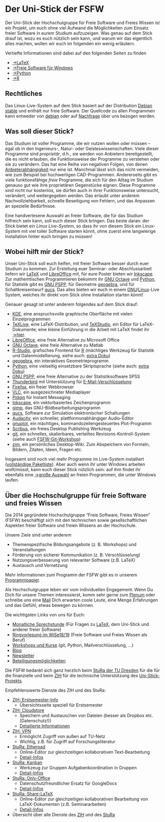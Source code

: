 # Der Uni-Stick der FSFW

Der Uni-Stick der Hochschulgruppe für Freie Software und Freies Wissen ist ein
Projekt, um euch ohne viel Aufwand die Möglichkeiten zum Einsatz freier Software
in eurem Studium aufzuzeigen.  Was genau auf dem Stick drauf ist, wozu es euch
nützlich sein kann, und warum wir das eigentlich alles machen, wollen wir euch
im folgenden ein wenig erläutern.

Vertiefte Informationen sind dabei auf den folgenden Seiten zu finden

- [→LaTeX](latex.md)
- [→Freie Software für Windows](windows.md)
- [→Python](python.md)
- [→R](r.md)

## Rechtliches
Das Linux-Live-System auf dem Stick basiert auf der Distribution
[Debian stable](https://www.debian.org/) und enthält nur freie Software.
Der Quellcode zu allen Programmen kann entweder von [debian](https://www.debian.org/)
oder auf [Nachfrage](mailto:kontakt@fsfw-dresden.de) über uns bezogen werden.




## Was soll dieser Stick?

Das Studium ist voller Programme, die wir nutzen wollen oder müssen – egal ob in
den Ingenieurs-, Natur- oder Geisteswissenschaften.  Viele dieser Programme sind
*proprietär*, d.h., sie werden von Anbietern bereitgestellt, die es nicht
erlauben, die Funktionsweise der Programme zu verstehen oder sie zu verändern.
Das hat eine Reihe von negativen Folgen, von denen [Anbieterabhängigkeit][1] nur
eine ist.  Manchmal lässt sich das nicht vermeiden, wie zum Beispiel bei
hochwertigen CAD-Programmen.  Andererseits gibt es viele funktionsfähige *freie*
Programme, die sich für den Alltag im Studium genauso gut wie ihre proprietären
Gegenstücke eignen.  Diese Programme sind nicht nur kostenlos, sie dürfen auch
in ihrer Funktionsweise untersucht, verändert, und weitergegeben werden.  Das
erlaubt unter anderem Nachvollziehbarkeit, schnelle Beseitigung von Fehlern, und
das Anpassen an spezielle Bedürfnisse.

Eine handverlesene Auswahl an freier Software, die für das Studium hilfreich
sein kann, soll euch dieser Stick bringen.  Das beste daran: der Stick bietet
ein *Linux Live-System*, so dass ihr von diesem Stick ein Linux-System mit viel
toller Software starten könnt, ohne zuerst eine langwierige Installation hinter
euch bringen zu müssen!

[1]: https://en.wikipedia.org/wiki/Vendor_lock-in

## Wobei hilft mir der Stick?

Unser Uni-Stick soll euch helfen, mit freier Software besser durch euer Studium
zu kommen.  Zur Erstellung euer Seminar- oder Abschlussarbeit liefern
wir [LaTeX](latex.md) und [LibreOffice][] mit, für eure Poster bieten
wir [Inkscape][].  Zur mathemtischen Programmieren bekommt ihr [GNU Octave][]
und [Python][], für Statistik gibt es [GNU PSPP][], für Geometrie [geogebra][],
und für Schaltkreisentwurf [qucs][].  Das alles bieten wir euch in
einem [GNU][]/[Linux][]-Live System, welches ihr direkt vom Stick ohne
Installation starten könnt!

Genauer gesagt ist unter anderem folgendes auf dem Stick drauf:

- [KDE][], eine anspruchsvolle graphische Oberfläche mit vielen Einzelprogrammen
- [TeXLive][], eine LaTeX-Distribution, und [TeXStudio][], ein Editor für
  LaTeX-Dokumente; eine kleine Einführung in die Arbeit mit LaTeX findet
  ihr [→hier](latex.md).
- [LibreOffice][], eine freie Alternative zu Microsoft Office
- [GNU Octave][], eine freie Alternative zu Matlab
- [R-Studio][], grafisches Frontend für [R][] (mächtiges Werkzeug für Statistik und Datenmodellierung, siehe auch: [extra Doku](r.md))
- [geogebra][], ein interaktives Geometrieprogramm
- [Python][], eine vielseitig einsetzbare Skriptsprache (siehe auch: [extra Doku](python.md))
- [GNU PSPP][], eine freie Alternative zu der Statistiksoftware SPSS
- [Thunderbird][] mit Unterstützung für [E-Mail-Verschlüsselung][enigmail]
- [Firefox][], ein freier Webbrowser
- [VLC][], ein ausgezeichneter Mediaplayer
- [Pidgin][] für Instant Messaging
- [Inkscape][], ein vektorbasiertes Zeichenprogramm
- [gimp][], das GNU-Bildbearbeitungsprogramm
- [qucs][], Software zur Simulation elektronischer Schaltungen
- [Audacity][], ein schneller, plattformunabhängiger Audio-Editor
- [gnuplot][], ein mächtiges, kommandozeilengesteuertes Plot-Programm
- [Scribus](https://www.scribus.net/), ein freies Desktop Publishing Werkzeug
- [git][], ein schnelles, skalierbares, verteiltes Revisions-Kontroll-System (siehe auch [FSFW-Git-Workshop](https://fsfw-dresden.de/git-ws))
- [zim][], ein persönliches Desktop-Wiki. Zum Abspeichern von Formeln, Bildern, Zitaten, Ideen, Fragen etc.

[GNU PSPP]: https://www.gnu.org/software/pspp/
[LibreOffice]: https://www.libreoffice.org/
[TeXLive]: https://www.tug.org/texlive/
[qucs]: http://qucs.sourceforge.net/
[Inkscape]: https://inkscape.org/en/
[GNU Octave]: https://www.gnu.org/software/octave/
[R-Studio]: https://www.rstudio.com/
[R]: https://cran.r-project.org/
[Python]: python.md
[geogebra]: https://www.geogebra.org/
[TeXStudio]: http://www.texstudio.org/
[KDE]: https://www.kde.org/
[Thunderbird]: https://www.mozilla.org/en-US/thunderbird/
[Firefox]: https://www.mozilla.org/en-US/firefox/new/
[VLC]: https://www.videolan.org/vlc/
[Pidgin]: https://pidgin.im/
[gimp]: https://www.gimp.org/
[Audacity]: http://www.audacityteam.org/
[gnuplot]: http://www.gnuplot.info/
[git]: https://git-scm.com/
[Linux]: https://en.wikipedia.org/wiki/Linux
[GNU]: https://www.gnu.org/
[enigmail]: https://www.enigmail.net/index.php/en/
[zim]: http://zim-wiki.org/

Insgesamt sind noch viel mehr Programme im Live-System installiert ([vollständige Paketliste](https://github.com/fsfw-dresden/usb-live-linux/blob/master/doc/FSFW-Uni-Stick_-_Paketliste.md)).
Aber auch wenn ihr unter Windows arbeiten wollt/müsst, kann euch
dieser Stick nützlich sein: auf ihm findet ihr ebenfalls eine [→große Auswahl](windows.md)
an freien Programmen, die unter Windows laufen.

## Über die Hochschulgruppe für freie Software und freies Wissen

Die 2014 gegründete Hochschulgruppe “Freie Software, Freies Wissen” (FSFW)
beschäftigt sich mit den technischen sowie gesellschaftlichen Aspekten freier
Software und freien Wissens an der Hochschule.

Unsere Ziele sind unter anderem

- Themenspezifische Bildungsangebote (z. B. Workshops) und Veranstaltungen
- Förderung von sicherer Kommunikation (z. B. Verschlüsselung)
- Nutzungsverbesserung von relevanter Software (z.B. LaTeX)
- Austausch und Vernetzung

Mehr Informationen zum Programm der FSFW gibt es in
unserem [Programmpapier](https://fsfw-dresden.de/programm.html).

Als Hochschulgruppe leben wir vom individuellen Engagement.
Wenn Du Dich für unsere Themen interessierst, komm sehr gerne zum
[Plenum](https://fsfw-dresden.de/#plenum) oder schreibe uns eine [Mail](mailto:kontakt@fsfw-dresden.de)
Dich erwarten coole Leute, eine Menge Erfahrungen und das Gefühl, etwas bewegen zu können.

Die wichtigsten Links von uns für Euch:

- [Monatliche Sprechstunde](https://fsfw-dresden.de/sprechstunde) (Für Fragen zu [LaTeX](latex.md), dem Uni-Stick und anderer freier Software)
- [Ringvorlesung im WiSe18/19](https://fsfw-dresden.de/ringvorlesung) (Freie Software und Freies Wissen als Beruf)
- [Workshops und Kurse](https://wiki.fsfw-dresden.de/doku.php/doku/vortraege_veranstaltungen_kurse) (git, Python, Mailverschlüsselung, ...)
- [Blog](https://fsfw-dresden.de/blog)
- [Newsletter](https://fsfw-dresden.de/newsletter)
- [Beteiligungsmöglichkeiten](https://fsfw-dresden.de/mitmachen)


Die FSFW bedankt sich ganz herzlich beim [StuRa der TU Dresden](https://stura.tu-dresden.de/)
für die für die finanzielle und beim [ZIH](https://zih.tu-dresden.de) für die technische Unterstützung des [Uni-Stick-Projekts](https://fsfw-dresden.de/uni-stick).

Empfehlenswerte Dienste des ZIH und des StuRa:

- [ZIH: Erstsemester-Info](https://tu-dresden.de/zih/dienste/service-desk/ese)
    - Übersichtsseite speziell für Erstsemester
- [ZIH: Cloudstore](https://cloudstore.zih.tu-dresden.de/)
    - Speichern und Austauschen von Dateien (besser als Dropbox etc. (Datenschutz!))
    - [Detailierte Informationen](https://tu-dresden.de/zih/dienste/service-katalog/zusammenarbeiten-und-forschen/datenaustausch/cloudstore/index)
- [ZIH: VPN](https://tu-dresden.de/zih/dienste/service-katalog/arbeitsumgebung/zugang_datennetz/index)
    - Ermöglicht Zugriff von außen auf TU-Netz
    - Wichtig, z.B. für Zugriff auf Forschungsliteratur
- [StuRa: Etherpad](https://pad.stura.tu-dresden.de)
    - Online-Editor zur gleichzeitigen kollaborativen Text-Bearbeitung
    - [Detail-Infos](https://wiki.stura.tu-dresden.de/doku.php?id=allgemein:dienste:etherpad)
- [StuRa: Kanban](https://kanban.stura.tu-dresden.de/)
    - Werkzeug zur Gruppen Aufgabenkoordination in Gruppen
    - [Detail-Infos](https://wiki.stura.tu-dresden.de/doku.php?id=allgemein:dienste:kanban)
- [StuRa: Only-Office](https://docs.stura.tu-dresden.de/)
    - Datenschutzfreundlicher Ersatz für GoogleDocs
    - [Detail-Infos](https://wiki.stura.tu-dresden.de/doku.php?id=allgemein:dienste:docs)
- [StuRa: Share-LaTeX](https://tex.stura.tu-dresden.de/login)
    - Online-Editor zur gleichzeitigen kollaborativen Bearbeitung von LaTeX-Dokumenten (z.B. Seminararbeiten)
    - [Detail-Infos](https://wiki.stura.tu-dresden.de/doku.php?id=allgemein:dienste:sharelatex)
- Übersicht über alle Dienste des [ZIH](https://tu-dresden.de/zih/die-einrichtung/a-z) und des [StuRa](https://wiki.stura.tu-dresden.de/doku.php?id=allgemein:dienste:start)

